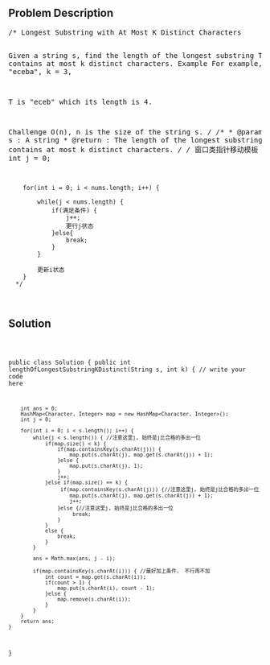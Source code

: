 <!--
<style>
  body { font-family: Arial, sans-serif; }
  .container { max-width: 100%; margin: 0 auto; padding: 10px; }
  .comment-block { background-color: #f9f9f9; padding: 10px; border-left: 5px solid #ccc; max-width: 50%; margin: 20px auto; overflow-wrap: break-word; white-space: pre-wrap; }
  .code-block { background-color: #f4f4f4; padding: 10px; border: 1px solid #ddd; max-width: 50%; margin: 20px auto; overflow-wrap: break-word; white-space: pre-wrap; }
</style>
-->

<div class='container'>
<h2>Problem Description</h2>
<div class='comment-block'>
<pre>
/* Longest Substring with At Most K Distinct Characters

Given a string s, find the length of the longest substring T that contains at most k distinct characters.
Example
For example, Given s = "eceba", k = 3,

T is "eceb" which its length is 4.

Challenge 
O(n), n is the size of the string s.
*/
    /**
     * @param s : A string
     * @return : The length of the longest substring 
     *           that contains at most k distinct characters.
     */
        /* 窗口类指针移动模板
        int j = 0;

        for(int i = 0; i < nums.length; i++) {

            while(j < nums.length) {
                if(满足条件) {
                    j++;
                    更行j状态
                }else{
                    break;
                }
            }

            更新i状态
        }
      */
</pre>
</div>

<h2>Solution</h2>
<div class='code-block'>
<pre><code class='language-java'>

public class Solution {
    public int lengthOfLongestSubstringKDistinct(String s, int k) {
        // write your code here     

        int ans = 0;
        HashMap<Character, Integer> map = new HashMap<Character, Integer>();
        int j = 0;
        
        for(int i = 0; i < s.length(); i++) {
            while(j < s.length()) { //注意这里j, 始终是j比合格的多出一位
                if(map.size() < k) {
                    if(map.containsKey(s.charAt(j))) {
                        map.put(s.charAt(j), map.get(s.charAt(j)) + 1);
                    }else {
                        map.put(s.charAt(j), 1);
                    }
                    j++;
                }else if(map.size() == k) {
                     if(map.containsKey(s.charAt(j))) {//注意这里j, 始终是j比合格的多出一位
                        map.put(s.charAt(j), map.get(s.charAt(j)) + 1);
                        j++;
                    }else {//注意这里j, 始终是j比合格的多出一位
                         break;
                    }                   
                }
                else {
                    break;
                }
            }
        
            ans = Math.max(ans, j - i);
            
            if(map.containsKey(s.charAt(i))) { //最好加上条件， 不行再不加
                int count = map.get(s.charAt(i));
                if(count > 1) {
                    map.put(s.charAt(i), count - 1);
                }else {
                    map.remove(s.charAt(i));
                }
            }
        }
        return ans;
    }
}</code></pre>
</div>
</div>
